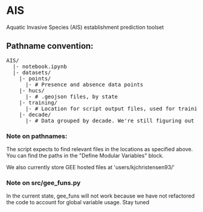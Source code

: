 # AIS
Aquatic Invasive Species (AIS) establishment prediction toolset


## Pathname convention:
<pre>
AIS/
  |- notebook.ipynb
  |- datasets/
    |- points/
      |- # Presence and absence data points
    |- hucs/
      |- # .geojson files, by state
    |- training/
      |- # Location for script output files, used for training ML alg
    |- decade/
      |- # Data grouped by decade. We're still figuring out what this is 
</pre>






### Note on pathnames:
  The script expects to find relevant files in the locations as specified above.
  You can find the paths in the "Define Modular Variables" block.

  We also currently store GEE hosted files at 'users/kjchristensen93/'



### Note on src/gee_funs.py
  In the current state, gee_funs will not work because we have not refactored the code to account for global variable usage. Stay tuned

